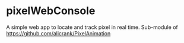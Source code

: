 # pixelWebConsole
A simple web app to locate and track pixel in real time. 
Sub-module of https://github.com/alicrank/PixelAnimation
